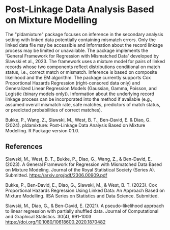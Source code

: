 # Post-Linkage Data Analysis Based on Mixture Modelling

The "pldamixture" package focuses on inference in the secondary analysis setting with linked data potentially containing mismatch errors. Only the linked data file may be accessible and information about the record linkage process may be limited or unavailable. The package implements the 'General Framework for Regression with Mismatched Data' developed by Slawski et al., 2023. The framework uses a mixture model for pairs of linked records whose two components reflect distributions conditional on match status, i.e., correct match or mismatch. Inference is based on composite likelihood and the EM algorithm. The package currently supports Cox Proportional Hazards Regression (right-censored data only) and Generalized Linear Regression Models (Gaussian, Gamma, Poisson, and Logistic (binary models only)). Information about the underlying record linkage process can be incorporated into the method if available (e.g., assumed overall mismatch rate, safe matches, predictors of match status, or predicted probabilities of correct matches).

Bukke, P., Wang, Z., Slawski, M., West, B. T., Ben-David, E. & Diao, G. (2024). pldamixture: Post-Linkage Data Analysis Based on Mixture Modelling. R Package version 0.1.0.

## References
  
Slawski, M., West, B. T., Bukke, P., Diao, G., Wang, Z., & Ben-David, E. (2023). A General Framework for Regression with Mismatched Data Based on Mixture Modeling. Journal of the Royal Statistical Society (Series A). Submitted. <https://arxiv.org/pdf/2306.00909.pdf>

Bukke, P., Ben-David, E., Diao, G., Slawski, M., & West, B. T. (2023). Cox Proportional Hazards Regression Using Linked Data: An Approach Based on Mixture Modelling. IISA Series on Statistics and Data Science. Submitted.

Slawski, M., Diao, G., & Ben-David, E. (2021). A pseudo-likelihood approach to linear regression with partially shuffled data. Journal of Computational and Graphical Statistics. 30(4), 991-1003 <https://doi.org/10.1080/10618600.2020.1870482>
